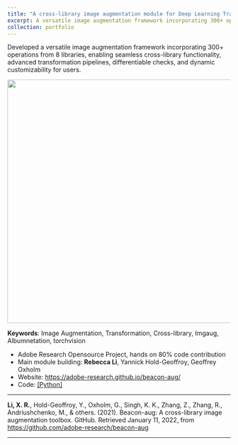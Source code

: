 ```yaml
---
title: "A cross-library image augmentation module for Deep Learning Training"
excerpt: A versatile image augmentation framework incorporating 300+ operations from 8 popular libraries <br/><img src='https://adobe-research.github.io/beacon-aug/_images/flowchart.png' width='400'>"
collection: portfolio
---
```



Developed a versatile image augmentation framework incorporating 300+ operations from 8 libraries, enabling seamless cross-library functionality, advanced transformation pipelines, differentiable checks, and dynamic customizability for users.

<p align="center"><img src="https://adobe-research.github.io/beacon-aug/_images/flowchart.png" width="550" class="inline"/></p>

**Keywords**: Image Augmentation, Transformation, Cross-library, Imgaug, Albumnetation, torchvision

- Adobe Research Opensource Project, hands on 80% code contribution
- Main module building: **Rebecca Li**, Yannick Hold-Geoffroy, Geoffrey Oxholm
- Website: https://adobe-research.github.io/beacon-aug/ 
- Code: [[Python]](https://github.com/adobe-research/beacon-aug)

---
**Li, X. R.**, Hold-Geoffroy, Y., Oxholm, G., Singh, K. K., Zhang, Z., Zhang, R., Andriushchenko, M., & others. (2021). Beacon-aug: A cross-library image augmentation toolbox. GitHub. Retrieved January 11, 2022, from https://github.com/adobe-research/beacon-aug

---
